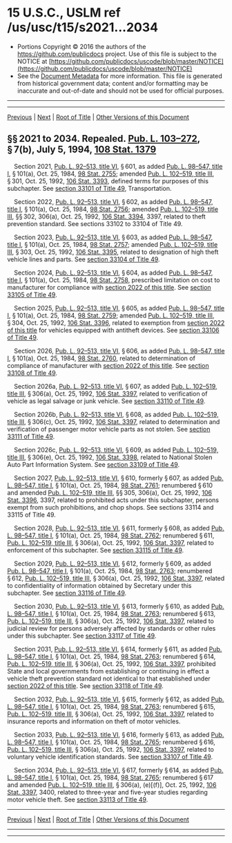 ---
---

# 15 U.S.C., USLM ref /us/usc/t15/s2021...2034

* Portions Copyright © 2016 the authors of the https://github.com/publicdocs project.
  Use of this file is subject to the NOTICE at [https://github.com/publicdocs/uscode/blob/master/NOTICE](https://github.com/publicdocs/uscode/blob/master/NOTICE)
* See the [Document Metadata](././../../../../..//README.md) for more information.
  This file is generated from historical government data; content and/or formatting may be inaccurate and out-of-date and should not be used for official purposes.

----------
----------

[Previous](./../../../../..//us/usc/t15/ch46/schVI/m__us_usc_t15_ch46_schVI.md) | [Next](./../../../../..//us/usc/t15/ch46A/m__us_usc_t15_ch46A.md) | [Root of Title](./../../../../../) | [Other Versions of this Document](https://publicdocs.github.io/go/links?ns=uslm&ref=%2Fus%2Fusc%2Ft15%2Fs2021...2034)

## §§ 2021 to 2034. Repealed. [Pub. L. 103–272][/us/pl/103/272], § 7(b), July 5, 1994, [108 Stat. 1379][/us/stat/108/1379]

    Section 2021, [Pub. L. 92–513, title VI][/us/pl/92/513/tVI], § 601, as added [Pub. L. 98–547, title I][/us/pl/98/547/tI], § 101(a), Oct. 25, 1984, [98 Stat. 2755][/us/stat/98/2755]; amended [Pub. L. 102–519, title III][/us/pl/102/519/tIII], § 301, Oct. 25, 1992, [106 Stat. 3393][/us/stat/106/3393], defined terms for purposes of this subchapter. See [section 33101 of Title 49][/us/usc/t49/s33101], Transportation.

    Section 2022, [Pub. L. 92–513, title VI][/us/pl/92/513/tVI], § 602, as added [Pub. L. 98–547, title I][/us/pl/98/547/tI], § 101(a), Oct. 25, 1984, [98 Stat. 2756][/us/stat/98/2756]; amended [Pub. L. 102–519, title III][/us/pl/102/519/tIII], §§ 302, 306(a), Oct. 25, 1992, [106 Stat. 3394][/us/stat/106/3394], 3397, related to theft prevention standard. See sections 33102 to 33104 of Title 49.

    Section 2023, [Pub. L. 92–513, title VI][/us/pl/92/513/tVI], § 603, as added [Pub. L. 98–547, title I][/us/pl/98/547/tI], § 101(a), Oct. 25, 1984, [98 Stat. 2757][/us/stat/98/2757]; amended [Pub. L. 102–519, title III][/us/pl/102/519/tIII], § 303, Oct. 25, 1992, [106 Stat. 3395][/us/stat/106/3395], related to designation of high theft vehicle lines and parts. See [section 33104 of Title 49][/us/usc/t49/s33104].

    Section 2024, [Pub. L. 92–513, title VI][/us/pl/92/513/tVI], § 604, as added [Pub. L. 98–547, title I][/us/pl/98/547/tI], § 101(a), Oct. 25, 1984, [98 Stat. 2758][/us/stat/98/2758], prescribed limitation on cost to manufacturer for compliance with [section 2022 of this title][/us/usc/t15/s2022]. See [section 33105 of Title 49][/us/usc/t49/s33105].

    Section 2025, [Pub. L. 92–513, title VI][/us/pl/92/513/tVI], § 605, as added [Pub. L. 98–547, title I][/us/pl/98/547/tI], § 101(a), Oct. 25, 1984, [98 Stat. 2759][/us/stat/98/2759]; amended [Pub. L. 102–519, title III][/us/pl/102/519/tIII], § 304, Oct. 25, 1992, [106 Stat. 3396][/us/stat/106/3396], related to exemption from [section 2022 of this title][/us/usc/t15/s2022] for vehicles equipped with antitheft devices. See [section 33106 of Title 49][/us/usc/t49/s33106].

    Section 2026, [Pub. L. 92–513, title VI][/us/pl/92/513/tVI], § 606, as added [Pub. L. 98–547, title I][/us/pl/98/547/tI], § 101(a), Oct. 25, 1984, [98 Stat. 2760][/us/stat/98/2760], related to determination of compliance of manufacturer with [section 2022 of this title][/us/usc/t15/s2022]. See [section 33108 of Title 49][/us/usc/t49/s33108].

    Section 2026a, [Pub. L. 92–513, title VI][/us/pl/92/513/tVI], § 607, as added [Pub. L. 102–519, title III][/us/pl/102/519/tIII], § 306(a), Oct. 25, 1992, [106 Stat. 3397][/us/stat/106/3397], related to verification of vehicle as legal salvage or junk vehicle. See [section 33110 of Title 49][/us/usc/t49/s33110].

    Section 2026b, [Pub. L. 92–513, title VI][/us/pl/92/513/tVI], § 608, as added [Pub. L. 102–519, title III][/us/pl/102/519/tIII], § 306(c), Oct. 25, 1992, [106 Stat. 3397][/us/stat/106/3397], related to determination and verification of passenger motor vehicle parts as not stolen. See [section 33111 of Title 49][/us/usc/t49/s33111].

    Section 2026c, [Pub. L. 92–513, title VI][/us/pl/92/513/tVI], § 609, as added [Pub. L. 102–519, title III][/us/pl/102/519/tIII], § 306(e), Oct. 25, 1992, [106 Stat. 3398][/us/stat/106/3398], related to National Stolen Auto Part Information System. See [section 33109 of Title 49][/us/usc/t49/s33109].

    Section 2027, [Pub. L. 92–513, title VI][/us/pl/92/513/tVI], § 610, formerly § 607, as added [Pub. L. 98–547, title I][/us/pl/98/547/tI], § 101(a), Oct. 25, 1984, [98 Stat. 2761][/us/stat/98/2761]; renumbered § 610 and amended [Pub. L. 102–519, title III][/us/pl/102/519/tIII], §§ 305, 306(a), Oct. 25, 1992, [106 Stat. 3396][/us/stat/106/3396], 3397, related to prohibited acts under this subchapter, persons exempt from such prohibitions, and chop shops. See sections 33114 and 33115 of Title 49.

    Section 2028, [Pub. L. 92–513, title VI][/us/pl/92/513/tVI], § 611, formerly § 608, as added [Pub. L. 98–547, title I][/us/pl/98/547/tI], § 101(a), Oct. 25, 1984, [98 Stat. 2762][/us/stat/98/2762]; renumbered § 611, [Pub. L. 102–519, title III][/us/pl/102/519/tIII], § 306(a), Oct. 25, 1992, [106 Stat. 3397][/us/stat/106/3397], related to enforcement of this subchapter. See [section 33115 of Title 49][/us/usc/t49/s33115].

    Section 2029, [Pub. L. 92–513, title VI][/us/pl/92/513/tVI], § 612, formerly § 609, as added [Pub. L. 98–547, title I][/us/pl/98/547/tI], § 101(a), Oct. 25, 1984, [98 Stat. 2763][/us/stat/98/2763]; renumbered § 612, [Pub. L. 102–519, title III][/us/pl/102/519/tIII], § 306(a), Oct. 25, 1992, [106 Stat. 3397][/us/stat/106/3397], related to confidentiality of information obtained by Secretary under this subchapter. See [section 33116 of Title 49][/us/usc/t49/s33116].

    Section 2030, [Pub. L. 92–513, title VI][/us/pl/92/513/tVI], § 613, formerly § 610, as added [Pub. L. 98–547, title I][/us/pl/98/547/tI], § 101(a), Oct. 25, 1984, [98 Stat. 2763][/us/stat/98/2763]; renumbered § 613, [Pub. L. 102–519, title III][/us/pl/102/519/tIII], § 306(a), Oct. 25, 1992, [106 Stat. 3397][/us/stat/106/3397], related to judicial review for persons adversely affected by standards or other rules under this subchapter. See [section 33117 of Title 49][/us/usc/t49/s33117].

    Section 2031, [Pub. L. 92–513, title VI][/us/pl/92/513/tVI], § 614, formerly § 611, as added [Pub. L. 98–547, title I][/us/pl/98/547/tI], § 101(a), Oct. 25, 1984, [98 Stat. 2763][/us/stat/98/2763]; renumbered § 614, [Pub. L. 102–519, title III][/us/pl/102/519/tIII], § 306(a), Oct. 25, 1992, [106 Stat. 3397][/us/stat/106/3397], prohibited State and local governments from establishing or continuing in effect a vehicle theft prevention standard not identical to that established under [section 2022 of this title][/us/usc/t15/s2022]. See [section 33118 of Title 49][/us/usc/t49/s33118].

    Section 2032, [Pub. L. 92–513, title VI][/us/pl/92/513/tVI], § 615, formerly § 612, as added [Pub. L. 98–547, title I][/us/pl/98/547/tI], § 101(a), Oct. 25, 1984, [98 Stat. 2763][/us/stat/98/2763]; renumbered § 615, [Pub. L. 102–519, title III][/us/pl/102/519/tIII], § 306(a), Oct. 25, 1992, [106 Stat. 3397][/us/stat/106/3397], related to insurance reports and information on theft of motor vehicles.

    Section 2033, [Pub. L. 92–513, title VI][/us/pl/92/513/tVI], § 616, formerly § 613, as added [Pub. L. 98–547, title I][/us/pl/98/547/tI], § 101(a), Oct. 25, 1984, [98 Stat. 2765][/us/stat/98/2765]; renumbered § 616, [Pub. L. 102–519, title III][/us/pl/102/519/tIII], § 306(a), Oct. 25, 1992, [106 Stat. 3397][/us/stat/106/3397], related to voluntary vehicle identification standards. See [section 33107 of Title 49][/us/usc/t49/s33107].

    Section 2034, [Pub. L. 92–513, title VI][/us/pl/92/513/tVI], § 617, formerly § 614, as added [Pub. L. 98–547, title I][/us/pl/98/547/tI], § 101(a), Oct. 25, 1984, [98 Stat. 2765][/us/stat/98/2765]; renumbered § 617 and amended [Pub. L. 102–519, title III][/us/pl/102/519/tIII], § 306(a), (e)\[(f)\], Oct. 25, 1992, [106 Stat. 3397][/us/stat/106/3397], 3400, related to three-year and five-year studies regarding motor vehicle theft. See [section 33113 of Title 49][/us/usc/t49/s33113].

----------

[Previous](./../../../../..//us/usc/t15/ch46/schVI/m__us_usc_t15_ch46_schVI.md) | [Next](./../../../../..//us/usc/t15/ch46A/m__us_usc_t15_ch46A.md) | [Root of Title](./../../../../../) | [Other Versions of this Document](https://publicdocs.github.io/go/links?ns=uslm&ref=%2Fus%2Fusc%2Ft15%2Fs2021...2034)

----------
----------

[/us/pl/103/272]: https://publicdocs.github.io/go/links?ns=uslm&ref=%2Fus%2Fpl%2F103%2F272
[/us/stat/108/1379]: https://publicdocs.github.io/go/links?ns=uslm&ref=%2Fus%2Fstat%2F108%2F1379
[/us/pl/92/513/tVI]: https://publicdocs.github.io/go/links?ns=uslm&ref=%2Fus%2Fpl%2F92%2F513%2FtVI
[/us/pl/98/547/tI]: https://publicdocs.github.io/go/links?ns=uslm&ref=%2Fus%2Fpl%2F98%2F547%2FtI
[/us/stat/98/2755]: https://publicdocs.github.io/go/links?ns=uslm&ref=%2Fus%2Fstat%2F98%2F2755
[/us/pl/102/519/tIII]: https://publicdocs.github.io/go/links?ns=uslm&ref=%2Fus%2Fpl%2F102%2F519%2FtIII
[/us/stat/106/3393]: https://publicdocs.github.io/go/links?ns=uslm&ref=%2Fus%2Fstat%2F106%2F3393
[/us/usc/t49/s33101]: https://publicdocs.github.io/go/links?ns=uslm&ref=%2Fus%2Fusc%2Ft49%2Fs33101
[/us/pl/92/513/tVI]: https://publicdocs.github.io/go/links?ns=uslm&ref=%2Fus%2Fpl%2F92%2F513%2FtVI
[/us/pl/98/547/tI]: https://publicdocs.github.io/go/links?ns=uslm&ref=%2Fus%2Fpl%2F98%2F547%2FtI
[/us/stat/98/2756]: https://publicdocs.github.io/go/links?ns=uslm&ref=%2Fus%2Fstat%2F98%2F2756
[/us/pl/102/519/tIII]: https://publicdocs.github.io/go/links?ns=uslm&ref=%2Fus%2Fpl%2F102%2F519%2FtIII
[/us/stat/106/3394]: https://publicdocs.github.io/go/links?ns=uslm&ref=%2Fus%2Fstat%2F106%2F3394
[/us/pl/92/513/tVI]: https://publicdocs.github.io/go/links?ns=uslm&ref=%2Fus%2Fpl%2F92%2F513%2FtVI
[/us/pl/98/547/tI]: https://publicdocs.github.io/go/links?ns=uslm&ref=%2Fus%2Fpl%2F98%2F547%2FtI
[/us/stat/98/2757]: https://publicdocs.github.io/go/links?ns=uslm&ref=%2Fus%2Fstat%2F98%2F2757
[/us/pl/102/519/tIII]: https://publicdocs.github.io/go/links?ns=uslm&ref=%2Fus%2Fpl%2F102%2F519%2FtIII
[/us/stat/106/3395]: https://publicdocs.github.io/go/links?ns=uslm&ref=%2Fus%2Fstat%2F106%2F3395
[/us/usc/t49/s33104]: https://publicdocs.github.io/go/links?ns=uslm&ref=%2Fus%2Fusc%2Ft49%2Fs33104
[/us/pl/92/513/tVI]: https://publicdocs.github.io/go/links?ns=uslm&ref=%2Fus%2Fpl%2F92%2F513%2FtVI
[/us/pl/98/547/tI]: https://publicdocs.github.io/go/links?ns=uslm&ref=%2Fus%2Fpl%2F98%2F547%2FtI
[/us/stat/98/2758]: https://publicdocs.github.io/go/links?ns=uslm&ref=%2Fus%2Fstat%2F98%2F2758
[/us/usc/t15/s2022]: https://publicdocs.github.io/go/links?ns=uslm&ref=%2Fus%2Fusc%2Ft15%2Fs2022
[/us/usc/t49/s33105]: https://publicdocs.github.io/go/links?ns=uslm&ref=%2Fus%2Fusc%2Ft49%2Fs33105
[/us/pl/92/513/tVI]: https://publicdocs.github.io/go/links?ns=uslm&ref=%2Fus%2Fpl%2F92%2F513%2FtVI
[/us/pl/98/547/tI]: https://publicdocs.github.io/go/links?ns=uslm&ref=%2Fus%2Fpl%2F98%2F547%2FtI
[/us/stat/98/2759]: https://publicdocs.github.io/go/links?ns=uslm&ref=%2Fus%2Fstat%2F98%2F2759
[/us/pl/102/519/tIII]: https://publicdocs.github.io/go/links?ns=uslm&ref=%2Fus%2Fpl%2F102%2F519%2FtIII
[/us/stat/106/3396]: https://publicdocs.github.io/go/links?ns=uslm&ref=%2Fus%2Fstat%2F106%2F3396
[/us/usc/t15/s2022]: https://publicdocs.github.io/go/links?ns=uslm&ref=%2Fus%2Fusc%2Ft15%2Fs2022
[/us/usc/t49/s33106]: https://publicdocs.github.io/go/links?ns=uslm&ref=%2Fus%2Fusc%2Ft49%2Fs33106
[/us/pl/92/513/tVI]: https://publicdocs.github.io/go/links?ns=uslm&ref=%2Fus%2Fpl%2F92%2F513%2FtVI
[/us/pl/98/547/tI]: https://publicdocs.github.io/go/links?ns=uslm&ref=%2Fus%2Fpl%2F98%2F547%2FtI
[/us/stat/98/2760]: https://publicdocs.github.io/go/links?ns=uslm&ref=%2Fus%2Fstat%2F98%2F2760
[/us/usc/t15/s2022]: https://publicdocs.github.io/go/links?ns=uslm&ref=%2Fus%2Fusc%2Ft15%2Fs2022
[/us/usc/t49/s33108]: https://publicdocs.github.io/go/links?ns=uslm&ref=%2Fus%2Fusc%2Ft49%2Fs33108
[/us/pl/92/513/tVI]: https://publicdocs.github.io/go/links?ns=uslm&ref=%2Fus%2Fpl%2F92%2F513%2FtVI
[/us/pl/102/519/tIII]: https://publicdocs.github.io/go/links?ns=uslm&ref=%2Fus%2Fpl%2F102%2F519%2FtIII
[/us/stat/106/3397]: https://publicdocs.github.io/go/links?ns=uslm&ref=%2Fus%2Fstat%2F106%2F3397
[/us/usc/t49/s33110]: https://publicdocs.github.io/go/links?ns=uslm&ref=%2Fus%2Fusc%2Ft49%2Fs33110
[/us/pl/92/513/tVI]: https://publicdocs.github.io/go/links?ns=uslm&ref=%2Fus%2Fpl%2F92%2F513%2FtVI
[/us/pl/102/519/tIII]: https://publicdocs.github.io/go/links?ns=uslm&ref=%2Fus%2Fpl%2F102%2F519%2FtIII
[/us/stat/106/3397]: https://publicdocs.github.io/go/links?ns=uslm&ref=%2Fus%2Fstat%2F106%2F3397
[/us/usc/t49/s33111]: https://publicdocs.github.io/go/links?ns=uslm&ref=%2Fus%2Fusc%2Ft49%2Fs33111
[/us/pl/92/513/tVI]: https://publicdocs.github.io/go/links?ns=uslm&ref=%2Fus%2Fpl%2F92%2F513%2FtVI
[/us/pl/102/519/tIII]: https://publicdocs.github.io/go/links?ns=uslm&ref=%2Fus%2Fpl%2F102%2F519%2FtIII
[/us/stat/106/3398]: https://publicdocs.github.io/go/links?ns=uslm&ref=%2Fus%2Fstat%2F106%2F3398
[/us/usc/t49/s33109]: https://publicdocs.github.io/go/links?ns=uslm&ref=%2Fus%2Fusc%2Ft49%2Fs33109
[/us/pl/92/513/tVI]: https://publicdocs.github.io/go/links?ns=uslm&ref=%2Fus%2Fpl%2F92%2F513%2FtVI
[/us/pl/98/547/tI]: https://publicdocs.github.io/go/links?ns=uslm&ref=%2Fus%2Fpl%2F98%2F547%2FtI
[/us/stat/98/2761]: https://publicdocs.github.io/go/links?ns=uslm&ref=%2Fus%2Fstat%2F98%2F2761
[/us/pl/102/519/tIII]: https://publicdocs.github.io/go/links?ns=uslm&ref=%2Fus%2Fpl%2F102%2F519%2FtIII
[/us/stat/106/3396]: https://publicdocs.github.io/go/links?ns=uslm&ref=%2Fus%2Fstat%2F106%2F3396
[/us/pl/92/513/tVI]: https://publicdocs.github.io/go/links?ns=uslm&ref=%2Fus%2Fpl%2F92%2F513%2FtVI
[/us/pl/98/547/tI]: https://publicdocs.github.io/go/links?ns=uslm&ref=%2Fus%2Fpl%2F98%2F547%2FtI
[/us/stat/98/2762]: https://publicdocs.github.io/go/links?ns=uslm&ref=%2Fus%2Fstat%2F98%2F2762
[/us/pl/102/519/tIII]: https://publicdocs.github.io/go/links?ns=uslm&ref=%2Fus%2Fpl%2F102%2F519%2FtIII
[/us/stat/106/3397]: https://publicdocs.github.io/go/links?ns=uslm&ref=%2Fus%2Fstat%2F106%2F3397
[/us/usc/t49/s33115]: https://publicdocs.github.io/go/links?ns=uslm&ref=%2Fus%2Fusc%2Ft49%2Fs33115
[/us/pl/92/513/tVI]: https://publicdocs.github.io/go/links?ns=uslm&ref=%2Fus%2Fpl%2F92%2F513%2FtVI
[/us/pl/98/547/tI]: https://publicdocs.github.io/go/links?ns=uslm&ref=%2Fus%2Fpl%2F98%2F547%2FtI
[/us/stat/98/2763]: https://publicdocs.github.io/go/links?ns=uslm&ref=%2Fus%2Fstat%2F98%2F2763
[/us/pl/102/519/tIII]: https://publicdocs.github.io/go/links?ns=uslm&ref=%2Fus%2Fpl%2F102%2F519%2FtIII
[/us/stat/106/3397]: https://publicdocs.github.io/go/links?ns=uslm&ref=%2Fus%2Fstat%2F106%2F3397
[/us/usc/t49/s33116]: https://publicdocs.github.io/go/links?ns=uslm&ref=%2Fus%2Fusc%2Ft49%2Fs33116
[/us/pl/92/513/tVI]: https://publicdocs.github.io/go/links?ns=uslm&ref=%2Fus%2Fpl%2F92%2F513%2FtVI
[/us/pl/98/547/tI]: https://publicdocs.github.io/go/links?ns=uslm&ref=%2Fus%2Fpl%2F98%2F547%2FtI
[/us/stat/98/2763]: https://publicdocs.github.io/go/links?ns=uslm&ref=%2Fus%2Fstat%2F98%2F2763
[/us/pl/102/519/tIII]: https://publicdocs.github.io/go/links?ns=uslm&ref=%2Fus%2Fpl%2F102%2F519%2FtIII
[/us/stat/106/3397]: https://publicdocs.github.io/go/links?ns=uslm&ref=%2Fus%2Fstat%2F106%2F3397
[/us/usc/t49/s33117]: https://publicdocs.github.io/go/links?ns=uslm&ref=%2Fus%2Fusc%2Ft49%2Fs33117
[/us/pl/92/513/tVI]: https://publicdocs.github.io/go/links?ns=uslm&ref=%2Fus%2Fpl%2F92%2F513%2FtVI
[/us/pl/98/547/tI]: https://publicdocs.github.io/go/links?ns=uslm&ref=%2Fus%2Fpl%2F98%2F547%2FtI
[/us/stat/98/2763]: https://publicdocs.github.io/go/links?ns=uslm&ref=%2Fus%2Fstat%2F98%2F2763
[/us/pl/102/519/tIII]: https://publicdocs.github.io/go/links?ns=uslm&ref=%2Fus%2Fpl%2F102%2F519%2FtIII
[/us/stat/106/3397]: https://publicdocs.github.io/go/links?ns=uslm&ref=%2Fus%2Fstat%2F106%2F3397
[/us/usc/t15/s2022]: https://publicdocs.github.io/go/links?ns=uslm&ref=%2Fus%2Fusc%2Ft15%2Fs2022
[/us/usc/t49/s33118]: https://publicdocs.github.io/go/links?ns=uslm&ref=%2Fus%2Fusc%2Ft49%2Fs33118
[/us/pl/92/513/tVI]: https://publicdocs.github.io/go/links?ns=uslm&ref=%2Fus%2Fpl%2F92%2F513%2FtVI
[/us/pl/98/547/tI]: https://publicdocs.github.io/go/links?ns=uslm&ref=%2Fus%2Fpl%2F98%2F547%2FtI
[/us/stat/98/2763]: https://publicdocs.github.io/go/links?ns=uslm&ref=%2Fus%2Fstat%2F98%2F2763
[/us/pl/102/519/tIII]: https://publicdocs.github.io/go/links?ns=uslm&ref=%2Fus%2Fpl%2F102%2F519%2FtIII
[/us/stat/106/3397]: https://publicdocs.github.io/go/links?ns=uslm&ref=%2Fus%2Fstat%2F106%2F3397
[/us/pl/92/513/tVI]: https://publicdocs.github.io/go/links?ns=uslm&ref=%2Fus%2Fpl%2F92%2F513%2FtVI
[/us/pl/98/547/tI]: https://publicdocs.github.io/go/links?ns=uslm&ref=%2Fus%2Fpl%2F98%2F547%2FtI
[/us/stat/98/2765]: https://publicdocs.github.io/go/links?ns=uslm&ref=%2Fus%2Fstat%2F98%2F2765
[/us/pl/102/519/tIII]: https://publicdocs.github.io/go/links?ns=uslm&ref=%2Fus%2Fpl%2F102%2F519%2FtIII
[/us/stat/106/3397]: https://publicdocs.github.io/go/links?ns=uslm&ref=%2Fus%2Fstat%2F106%2F3397
[/us/usc/t49/s33107]: https://publicdocs.github.io/go/links?ns=uslm&ref=%2Fus%2Fusc%2Ft49%2Fs33107
[/us/pl/92/513/tVI]: https://publicdocs.github.io/go/links?ns=uslm&ref=%2Fus%2Fpl%2F92%2F513%2FtVI
[/us/pl/98/547/tI]: https://publicdocs.github.io/go/links?ns=uslm&ref=%2Fus%2Fpl%2F98%2F547%2FtI
[/us/stat/98/2765]: https://publicdocs.github.io/go/links?ns=uslm&ref=%2Fus%2Fstat%2F98%2F2765
[/us/pl/102/519/tIII]: https://publicdocs.github.io/go/links?ns=uslm&ref=%2Fus%2Fpl%2F102%2F519%2FtIII
[/us/stat/106/3397]: https://publicdocs.github.io/go/links?ns=uslm&ref=%2Fus%2Fstat%2F106%2F3397
[/us/usc/t49/s33113]: https://publicdocs.github.io/go/links?ns=uslm&ref=%2Fus%2Fusc%2Ft49%2Fs33113


